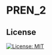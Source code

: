 # PREN_2

## License
[![License: MIT](https://img.shields.io/badge/License-MIT-green.svg)](https://opensource.org/licenses/MIT)
